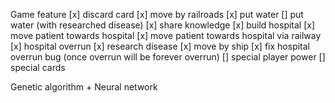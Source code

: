 Game feature
[x] discard card
[x] move by railroads
[x] put water
[] put water (with researched disease)
[x] share knowledge
[x] build hospital
[x] move patient towards hospital
[x] move patient towards hospital via railway
[x] hospital overrun
[x] research disease
[x] move by ship
[x] fix hospital overrun bug (once overrun will be forever overrun)
[] special player power
[] special cards


Genetic algorithm + Neural network